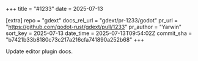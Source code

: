+++
title = "#1233"
date = 2025-07-13

[extra]
repo = "gdext"
docs_rel_url = "gdext/pr-1233/godot"
pr_url = "https://github.com/godot-rust/gdext/pull/1233"
pr_author = "Yarwin"
sort_key = 2025-07-13
date_time = 2025-07-13T09:54:02Z
commit_sha = "b7421b33b8180c73c217a216cfa741890a252b68"
+++

Update editor plugin docs.
